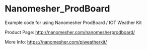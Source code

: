 # Nanomesher_ProdBoard

Example code for using Nanomesher ProdBoard / IOT Weather Kit

Product Page: http://nanomesher.com/nanomesherprodboard/


More Info: https://nanomesher.com/piweatherkit/
